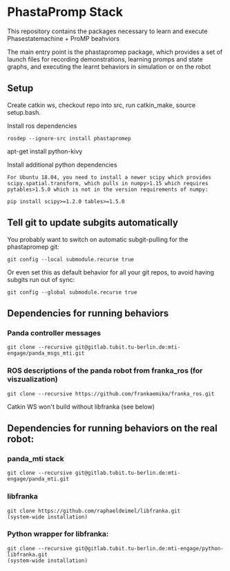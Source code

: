 
# PhastaPromp Stack

This repository contains the packages necessary to learn and execute Phasestatemachine + ProMP beahviors

The main entry point is the phastapromep package, which provides a set of launch files for recording demonstrations, learning promps and state graphs, and executing the learnt behaviors in simulation or on  the robot

## Setup

Create catkin ws, checkout repo into src, run catkin_make, source setup.bash.

Install ros dependencies

    rosdep --ignore-src install phastapromep

apt-get install python-kivy


Install additional python dependencies 
    
    For Ubuntu 18.04, you need to install a newer scipy which provides scipy.spatial.transform, which pulls in numpy>1.15 which requires pytables>1.5.0 which is not in the version requirements of numpy:

    pip install scipy>=1.2.0 tables>=1.5.0
    

## Tell git to update subgits automatically
You probably want to switch on automatic subgit-pulling for the phastapromep git:

    git config --local submodule.recurse true

Or even set this as default behavior for all your git repos, to avoid having subgits run out of sync:

    git config --global submodule.recurse true


## Dependencies for running behaviors

### Panda controller messages
    git clone --recursive git@gitlab.tubit.tu-berlin.de:mti-engage/panda_msgs_mti.git

### ROS descriptions of the panda robot from franka_ros (for viszualization)
    git clone --recursive https://github.com/frankaemika/franka_ros.git
Catkin WS won't build without libfranka (see below)

## Dependencies for running behaviors on the real robot:

### panda_mti stack 
    git clone --recursive git@gitlab.tubit.tu-berlin.de:mti-engage/panda_mti.git
    
    
### libfranka
    git clone https://github.com/raphaeldeimel/libfranka.git
    (system-wide installation)

### Python wrapper for libfranka:
    git clone --recursive git@gitlab.tubit.tu-berlin.de:mti-engage/python-libfranka.git
    (system-wide installation)
